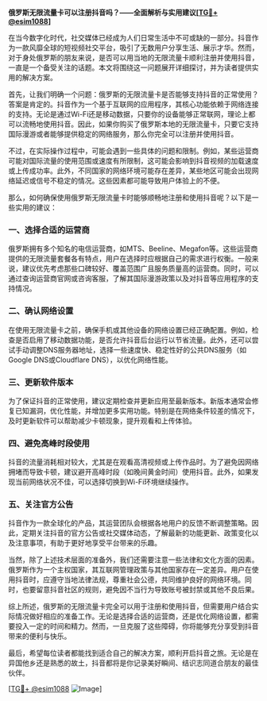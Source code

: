 **俄罗斯无限流量卡可以注册抖音吗？——全面解析与实用建议[[TG💪+ @esim1088](https://t.me/s/esim1088)]**

在当今数字化时代，社交媒体已经成为人们日常生活中不可或缺的一部分。抖音作为一款风靡全球的短视频社交平台，吸引了无数用户分享生活、展示才华。然而，对于身处俄罗斯的朋友来说，是否可以用当地的无限流量卡顺利注册并使用抖音，一直是一个备受关注的话题。本文将围绕这一问题展开详细探讨，并为读者提供实用的解决方案。

首先，让我们明确一个问题：俄罗斯的无限流量卡是否能够支持抖音的正常使用？答案是肯定的。抖音作为一个基于互联网的应用程序，其核心功能依赖于网络连接的支持。无论是通过Wi-Fi还是移动数据，只要你的设备能够正常联网，理论上都可以流畅地使用抖音。因此，如果你购买了俄罗斯本地的无限流量卡，只要它支持国际漫游或者能够提供稳定的网络服务，那么你完全可以注册并使用抖音。

不过，在实际操作过程中，可能会遇到一些具体的问题和限制。例如，某些运营商可能对国际流量的使用范围或速度有所限制，这可能会影响到抖音视频的加载速度或上传成功率。此外，不同国家的网络环境可能存在差异，某些地区可能会出现网络延迟或信号不稳定的情况。这些因素都可能导致用户体验上的不便。

那么，如何确保使用俄罗斯无限流量卡时能够顺畅地注册和使用抖音呢？以下是一些实用的建议：

### **一、选择合适的运营商**
俄罗斯拥有多个知名的电信运营商，如MTS、Beeline、Megafon等。这些运营商提供的无限流量套餐各有特点，用户在选择时应根据自己的需求进行权衡。一般来说，建议优先考虑那些口碑较好、覆盖范围广且服务质量高的运营商。同时，可以通过查询运营商官网或咨询客服，了解其国际漫游政策以及对抖音等应用程序的支持情况。

### **二、确认网络设置**
在使用无限流量卡之前，确保手机或其他设备的网络设置已经正确配置。例如，检查是否启用了移动数据功能，是否允许抖音后台运行以节省流量。此外，还可以尝试手动调整DNS服务器地址，选择一些速度快、稳定性好的公共DNS服务（如Google DNS或Cloudflare DNS），以优化网络性能。

### **三、更新软件版本**
为了保证抖音的正常使用，建议定期检查并更新应用至最新版本。新版本通常会修复已知漏洞，优化性能，并增加更多实用功能。特别是在网络条件较差的情况下，及时更新软件可以帮助减少卡顿现象，提升观看和上传体验。

### **四、避免高峰时段使用**
抖音的流量消耗相对较大，尤其是在观看高清视频或上传作品时。为了避免因网络拥堵而导致卡顿，建议避开高峰时段（如晚间黄金时间）使用抖音。此外，如果发现当前网络状况不佳，可以选择切换到Wi-Fi环境继续操作。

### **五、关注官方公告**
抖音作为一款全球化的产品，其运营团队会根据各地用户的反馈不断调整策略。因此，定期关注抖音的官方公告或社交媒体动态，了解最新的功能更新、政策变化以及注意事项，有助于更好地享受平台带来的乐趣。

当然，除了上述技术层面的准备外，我们还需要注意一些法律和文化方面的因素。俄罗斯作为一个主权国家，其互联网管理政策与其他国家存在一定差异。用户在使用抖音时，应遵守当地法律法规，尊重社会公德，共同维护良好的网络环境。同时，也要留意抖音社区的规则，避免因不当行为导致账号被封禁或其他不良后果。

综上所述，俄罗斯的无限流量卡完全可以用于注册和使用抖音，但需要用户结合实际情况做好相应的准备工作。无论是选择合适的运营商，还是优化网络设置，都需要投入一定的时间和精力。然而，一旦克服了这些障碍，你将能够充分享受到抖音带来的便利与快乐。

最后，希望每位读者都能找到适合自己的解决方案，顺利开启抖音之旅。无论是在异国他乡还是熟悉的故土，抖音都将是你记录美好瞬间、结识志同道合朋友的最佳伙伴。

[[TG💪+ @esim1088](https://t.me/s/esim1088) ![Image](https://i.postimg.cc/4NQfJmqS/Snipaste-2025-05-13-00-14-12.png)]